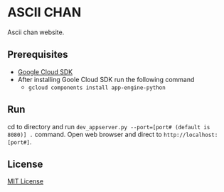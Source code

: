 # ASCII CHAN

Ascii chan website.

## Prerequisites
- [Google Cloud SDK](https://cloud.google.com/sdk/docs/)
- After installing Goole Cloud SDK run the following command
    - `gcloud components install app-engine-python`

## Run
cd to directory and run
`dev_appserver.py --port=[port# (default is 8080)] .` command.
Open web browser and direct to `http://localhost:[port#]`.

## License
[MIT License](./LICENSE)

